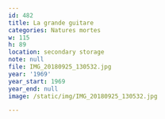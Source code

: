 ```yaml
---
id: 482
title: La grande guitare
categories: Natures mortes
w: 115
h: 89
location: secondary storage
note: null
file: IMG_20180925_130532.jpg
year: '1969'
year_start: 1969
year_end: null
image: /static/img/IMG_20180925_130532.jpg

---
```

